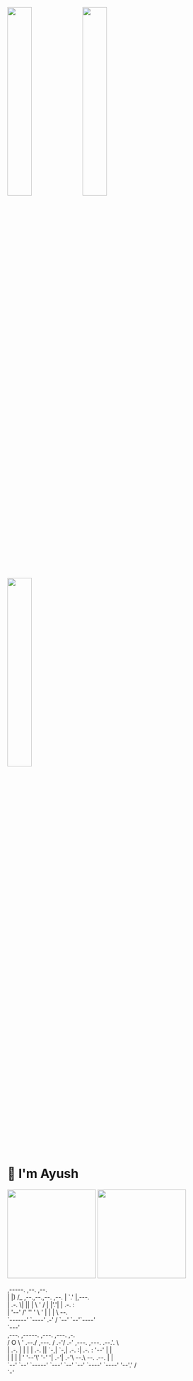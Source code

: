 <a href="https://www.buymeacoffee.com/ayshptk" target="_blank"><img src="https://media.giphy.com/media/Vuw9m5wXviFIQ/source.gif" width="33%" height="auto" /></a>
<a href="https://www.buymeacoffee.com/ayshptk" target="_blank"><img src="https://media.giphy.com/media/Vuw9m5wXviFIQ/source.gif" width="33%" height="auto" /></a>
<a href="https://www.buymeacoffee.com/ayshptk" target="_blank"><img src="https://media.giphy.com/media/Vuw9m5wXviFIQ/source.gif" width="33%" height="auto" /></a>

# 👋 I'm Ayush
<img height="200px" width="auto" src="https://github-readme-stats.vercel.app/api?username=ayshptk&show_icons=truecount_private=true&theme=radical&title_color=ffffff&text_color=c9cacc&icon_color=2bbc8a&bg_color=1d1f21"></img>
<img height="200px" width="auto" src="https://github-readme-stats.vercel.app/api/top-langs/?username=ayshptk&hide=html&title_color=ffffff&text_color=c9cacc&icon_color=2bbc8a&bg_color=1d1f21"></img><br>
<p>                                                                    
,-----.                       ,--.   ,--.<br>                           
|  |) /_ ,--.,--.,--. ,--.    |   `.'   |,---.<br>                      
|  .-.  \|  ||  | \  '  /     |  |'.'|  | .-. :   <br>                  
|  '--' /'  ''  '  \   '      |  |   |  \   --.       <br>              
`------'  `----' .-'  /       `--'   `--'`----'           <br>          
                 `---'                                        <br>      
  ,---.       ,-----.        ,---. ,---.                      ,-. <br>  
 /  O  \     '  .--./ ,---. /  .-'/  .-' ,---.  ,---.     .--.'. \  <br>
|  .-.  |    |  |    | .-. ||  `-,|  `-,| .-. :| .-. :    '--' |  | <br>
|  | |  |    '  '--'\' '-' '|  .-'|  .-'\   --.\   --.    .--. |  | <br>
`--' `--'     `-----' `---' `--'  `--'   `----' `----'    '--'.' /  <br>
                                                              `-'   <br>
                                                              


